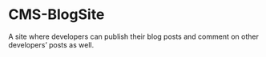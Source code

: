 # CMS-BlogSite
A site where developers can publish their blog posts and comment on other developers’ posts as well. 

